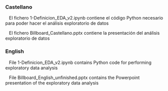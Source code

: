 ### Castellano

&nbsp;&nbsp; El fichero 1-Definicion_EDA_v2.ipynb contiene el código Python necesario para poder hacer el análisis exploratorio de datos

&nbsp;&nbsp; El fichero Billboard_Castellano.pptx contiene la presentación del análisis exploratorio de datos

### English

&nbsp;&nbsp; File 1-Definicion_EDA_v2.ipynb contains Python code for performing exploratory data analysis

&nbsp;&nbsp; File  Billboard_English_unfinished.pptx contains the Powerpoint presentation of the exploratory data analysis
